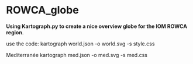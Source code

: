 # ROWCA_globe

**Using Kartograph.py to create a nice overview globe for the IOM ROWCA region**.

use the code:
kartograph world.json -o world.svg -s style.css


Mediterranée
kartograph med.json -o med.svg -s med.css
